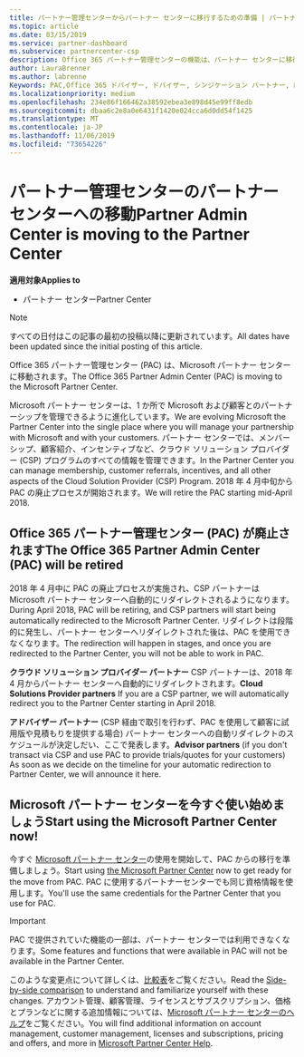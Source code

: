 ```yaml
---
title: パートナー管理センターからパートナー センターに移行するための準備 | パートナー センター
ms.topic: article
ms.date: 03/15/2019
ms.service: partner-dashboard
ms.subservice: partnercenter-csp
description: Office 365 パートナー管理センターの機能は、パートナー センターに移行されます。
author: LauraBrenner
ms.author: labrenne
Keywords: PAC,Office 365 ドバイザー, ドバイザー, シンジケーション パートナー, PAC 廃止, PAC の廃止
ms.localizationpriority: medium
ms.openlocfilehash: 234e86f166462a38592ebea3e898d45e99ff8edb
ms.sourcegitcommit: dbaa6c2e8a0e6431f1420e024cca6d0dd54f1425
ms.translationtype: MT
ms.contentlocale: ja-JP
ms.lasthandoff: 11/06/2019
ms.locfileid: "73654226"
---
```

# <a name="partner-admin-center-is-moving-to-the-partner-center"></a><span data-ttu-id="7b4a0-104">パートナー管理センターのパートナー センターへの移動</span><span class="sxs-lookup"><span data-stu-id="7b4a0-104">Partner Admin Center is moving to the Partner Center</span></span>

<span data-ttu-id="7b4a0-105">**適用対象**</span><span class="sxs-lookup"><span data-stu-id="7b4a0-105">**Applies to**</span></span>

-  <span data-ttu-id="7b4a0-106">パートナー センター</span><span class="sxs-lookup"><span data-stu-id="7b4a0-106">Partner Center</span></span>

> [!NOTE]  
>  <span data-ttu-id="7b4a0-107">すべての日付はこの記事の最初の投稿以降に更新されています。</span><span class="sxs-lookup"><span data-stu-id="7b4a0-107">All dates have been updated since the initial posting of this article.</span></span>

<span data-ttu-id="7b4a0-108">Office 365 パートナー管理センター (PAC) は、Microsoft パートナー センターに移動されます。</span><span class="sxs-lookup"><span data-stu-id="7b4a0-108">The Office 365 Partner Admin Center (PAC) is moving to the Microsoft Partner Center.</span></span>

<span data-ttu-id="7b4a0-109">Microsoft パートナー センターは、1 か所で Microsoft および顧客とのパートナーシップを管理できるように進化しています。</span><span class="sxs-lookup"><span data-stu-id="7b4a0-109">We are evolving Microsoft the Partner Center into the single place where you will manage your partnership with Microsoft and with your customers.</span></span> <span data-ttu-id="7b4a0-110">パートナー センターでは、メンバーシップ、顧客紹介、インセンティブなど、クラウド ソリューション プロバイダー (CSP) プログラムのすべての情報を管理できます。</span><span class="sxs-lookup"><span data-stu-id="7b4a0-110">In the Partner Center you can manage membership, customer referrals, incentives, and all other aspects of the Cloud Solution Provider (CSP) Program.</span></span> <span data-ttu-id="7b4a0-111">2018 年 4 月中旬から PAC の廃止プロセスが開始されます。</span><span class="sxs-lookup"><span data-stu-id="7b4a0-111">We will retire the PAC starting mid-April 2018.</span></span>

## <a name="the-office-365-partner-admin-center-pac-will-be-retired"></a><span data-ttu-id="7b4a0-112">Office 365 パートナー管理センター (PAC) が廃止されます</span><span class="sxs-lookup"><span data-stu-id="7b4a0-112">The Office 365 Partner Admin Center (PAC) will be retired</span></span>

<span data-ttu-id="7b4a0-113">2018 年 4 月中に PAC の廃止プロセスが実施され、CSP パートナーは Microsoft パートナー センターへ自動的にリダイレクトされるようになります。</span><span class="sxs-lookup"><span data-stu-id="7b4a0-113">During April 2018, PAC will be retiring, and CSP partners will start being automatically redirected to the Microsoft Partner Center.</span></span> <span data-ttu-id="7b4a0-114">リダイレクトは段階的に発生し、パートナー センターへリダイレクトされた後は、PAC を使用できなくなります。</span><span class="sxs-lookup"><span data-stu-id="7b4a0-114">The redirection will happen in stages, and once you are redirected to the Partner Center, you will not be able to work in PAC.</span></span> 

<span data-ttu-id="7b4a0-115">**クラウド ソリューション プロバイダー パートナー** CSP パートナーは、2018 年 4 月からパートナー センターへ自動的にリダイレクトされます。</span><span class="sxs-lookup"><span data-stu-id="7b4a0-115">**Cloud Solutions Provider partners** If you are a CSP partner, we will automatically redirect you to the Partner Center starting in April 2018.</span></span> 

<span data-ttu-id="7b4a0-116">**アドバイザー パートナー** (CSP 経由で取引を行わず、PAC を使用して顧客に試用版や見積もりを提供する場合) パートナー センターへの自動リダイレクトのスケジュールが決定しだい、ここで発表します。</span><span class="sxs-lookup"><span data-stu-id="7b4a0-116">**Advisor partners** (if you don't transact via CSP and use PAC to provide trials/quotes for your customers) As soon as we decide on the timeline for your automatic redirection to Partner Center, we will announce it here.</span></span> 


## <a name="start-using-the-microsoft-partner-center-now"></a><span data-ttu-id="7b4a0-117">Microsoft パートナー センターを今すぐ使い始めましょう</span><span class="sxs-lookup"><span data-stu-id="7b4a0-117">Start using the Microsoft Partner Center now!</span></span>

<span data-ttu-id="7b4a0-118">今すぐ [Microsoft パートナー センター](https://partnercenter.microsoft.com/)の使用を開始して、PAC からの移行を準備しましょう。</span><span class="sxs-lookup"><span data-stu-id="7b4a0-118">Start using [the Microsoft Partner Center](https://partnercenter.microsoft.com/)  now to get ready for the move from PAC.</span></span>  <span data-ttu-id="7b4a0-119">PAC に使用するパートナーセンターでも同じ資格情報を使用します。</span><span class="sxs-lookup"><span data-stu-id="7b4a0-119">You'll use the same credentials for the Partner Center that you use for PAC.</span></span> 

> [!IMPORTANT]  
> <span data-ttu-id="7b4a0-120">PAC で提供されていた機能の一部は、パートナー センターでは利用できなくなります。</span><span class="sxs-lookup"><span data-stu-id="7b4a0-120">Some features and functions that were available in PAC will not be available in the Partner Center.</span></span>

 <span data-ttu-id="7b4a0-121">このような変更点について詳しくは、[比較表](moving-from-pac-to-pc.md)をご覧ください。</span><span class="sxs-lookup"><span data-stu-id="7b4a0-121">Read the [Side-by-side comparison](moving-from-pac-to-pc.md) to understand and familiarize yourself with these changes.</span></span>  <span data-ttu-id="7b4a0-122">アカウント管理、顧客管理、ライセンスとサブスクリプション、価格とプランなどに関する追加情報については、[Microsoft パートナー センターのヘルプ](https://partnercenter.microsoft.com/partner/help)をご覧ください。</span><span class="sxs-lookup"><span data-stu-id="7b4a0-122">You will find additional information on account management, customer management, licenses and subscriptions, pricing and offers, and more in [Microsoft Partner Center Help](https://partnercenter.microsoft.com/partner/help).</span></span>

 
